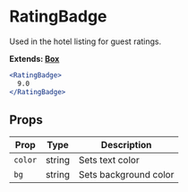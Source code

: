 # RatingBadge

Used in the hotel listing for guest ratings.

**Extends: [Box](/Box)**

```.jsx
<RatingBadge>
  9.0
</RatingBadge>
```

## Props

| Prop    | Type   | Description           |
| ------- | ------ | --------------------- |
| `color` | string | Sets text color       |
| `bg`    | string | Sets background color |
